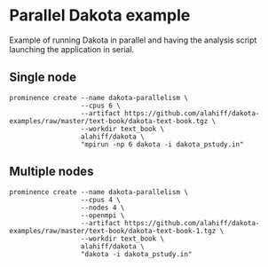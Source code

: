 # Parallel Dakota example
Example of running Dakota in parallel and having the analysis script launching the application in serial.

## Single node
```
prominence create --name dakota-parallelism \
                  --cpus 6 \
                  --artifact https://github.com/alahiff/dakota-examples/raw/master/text-book/dakota-text-book.tgz \
                  --workdir text_book \
                  alahiff/dakota \
                  "mpirun -np 6 dakota -i dakota_pstudy.in"
```

## Multiple nodes
```
prominence create --name dakota-parallelism \
                  --cpus 4 \
                  --nodes 4 \
                  --openmpi \
                  --artifact https://github.com/alahiff/dakota-examples/raw/master/text-book/dakota-text-book-1.tgz \
                  --workdir text_book \
                  alahiff/dakota \
                  "dakota -i dakota_pstudy.in"                  
```
